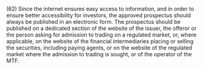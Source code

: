 (62) Since the internet ensures easy access to information, and in order to ensure better accessibility for investors, the approved prospectus should always be published in an electronic form. The prospectus should be published on a dedicated section of the website of the issuer, the offeror or the person asking for admission to trading on a regulated market, or, where applicable, on the website of the financial intermediaries placing or selling the securities, including paying agents, or on the website of the regulated market where the admission to trading is sought, or of the operator of the MTF.